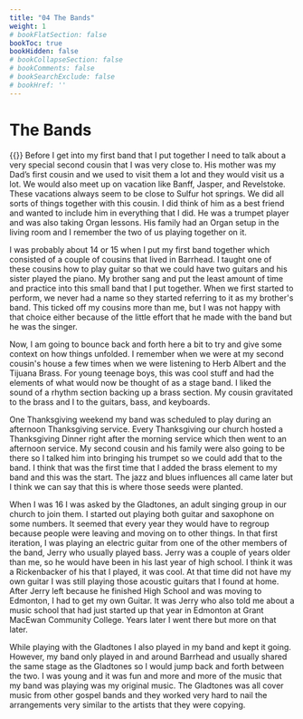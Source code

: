 ```yaml
---
title: "04 The Bands"
weight: 1
# bookFlatSection: false
bookToc: true
bookHidden: false
# bookCollapseSection: false
# bookComments: false
# bookSearchExclude: false
# bookHref: ''
---
```

# The Bands
{{<picture src="/images/the band 25th.png"  width="300 px">}}
Before I get into my first band that I put together I need to talk about a very special second cousin that I was very close to.  His mother was my Dad’s first cousin and we used to visit them a lot and they would visit us a lot.  We would also meet up on vacation like Banff, Jasper, and Revelstoke.  These vacations always seem to be close to Sulfur hot springs.  We did all sorts of things together with this cousin.  I did think of him as a best friend and wanted to include him in everything that I did.  He was a trumpet player and was also taking Organ lessons.  His family had an Organ setup in the living room and I remember the two of us playing together on it.

I was probably about 14 or 15 when I put my first band together which consisted of a couple of cousins that lived in Barrhead.  I taught one of these cousins how to play guitar so that we could have two guitars and his sister played the piano.  My brother sang and put the least amount of time and practice into this small band that I put together.  When we first started to perform, we never had a name so they started referring to it as my brother's band.  This ticked off my cousins more than me, but I was not happy with that choice either because of the little effort that he made with the band but he was the singer.

Now, I am going to bounce back and forth here a bit to try and give some context on how things unfolded.  I remember when we were at my second cousin's house a few times when we were listening to Herb Albert and the Tijuana Brass.  For young teenage boys, this was cool stuff and had the elements of what would now be thought of as a stage band.  I liked the sound of a rhythm section backing up a brass section.  My cousin gravitated to the brass and I to the guitars, bass, and keyboards.

One Thanksgiving weekend my band was scheduled to play during an afternoon Thanksgiving service.  Every Thanksgiving our church hosted a Thanksgiving Dinner right after the morning service which then went to an afternoon service.  My second cousin and his family were also going to be there so I talked him into bringing his trumpet so we could add that to the band.  I think that was the first time that I added the brass element to my band and this was the start.  The jazz and blues influences all came later but I think we can say that this is where those seeds were planted.

When I was 16 I was asked by the Gladtones, an adult singing group in our church to join them.  I started out playing both guitar and saxophone on some numbers.  It seemed that every year they would have to regroup because people were leaving and moving on to other things.  In that first iteration, I was playing an electric guitar from one of the other members of the band, Jerry who usually played bass.   Jerry was a couple of years older than me, so he would have been in his last year of high school. I think it was a Rickenbacker of his that I played, it was cool.  At that time did not have my own guitar I was still playing those acoustic guitars that I found at home.  After Jerry left because he finished High School and was moving to Edmonton, I had to get my own Guitar.  It was Jerry who also told me about a music school that had just started up that year in Edmonton at Grant MacEwan Community College.  Years later I went there but more on that later.

While playing with the Gladtones I also played in my band and kept it going.  However, my band only played in and around Barrhead and usually shared the same stage as the Gladtones so I would jump back and forth between the two.  I was young and it was fun and more and more of the music that my band was playing was my original music.  The Gladtones was all cover music from other gospel bands and they worked very hard to nail the arrangements very similar to the artists that they were copying.